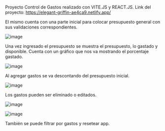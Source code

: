 Proyecto Control de Gastos realizado con VITE.JS y REACT.JS.
Link del proyecto: https://elegant-griffin-ae4ca9.netlify.app/

El mismo cuenta con una parte inicial para colocar presupuesto general con sus validaciones correspondientes.

![image](https://user-images.githubusercontent.com/89424062/223714926-d18c1575-3a0e-4dbd-8c24-3acb36ef6fc0.png)

Una vez ingresado el presupuesto se muestra el presupuesto, lo gastado y disponible.
Cuenta con un gráfico que nos va mostrando el porcentaje gastado.

![image](https://user-images.githubusercontent.com/89424062/223715573-a0b33555-e7cb-4761-a9b9-660efa0e399e.png)

Al agregar gastos se va descontando del presupuesto inicial.

![image](https://user-images.githubusercontent.com/89424062/223715907-0a6c940b-eaf9-430f-8adb-175d9132cad7.png)

Los gastos pueden ser eliminado o editados.

![image](https://user-images.githubusercontent.com/89424062/223716093-72f30c55-4a58-40eb-b6d5-009ce54e4117.png)

![image](https://user-images.githubusercontent.com/89424062/223716245-4486d215-2a0b-4d21-905b-97cba0e6f1fd.png)

También se puede filtrar por gastos y resetear app.


